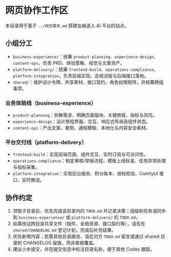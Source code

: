 ﻿# 网页协作工作区

本目录用于基于 `../网页需求.md` 搭建女娲造人 AI 平台的站点。

## 小组分工
- `business-experience/`：统筹 `product-planning`、`experience-design`、`content-ops`，负责 PRD、体验策略、视觉与文案资产。
- `platform-delivery/`：统筹 `frontend-build`、`operations-compliance`、`platform-integration`，负责前端实现、合规流程与后端接口落地。
- `shared/`：维护设计令牌、共享素材、接口契约、角色权限矩阵，并统筹跨组事项。

### 业务体验线（business-experience）
- `product-planning`：拆解需求，明确页面版块、关键旅程、指标与风险。
- `experience-design`：设计旅程界面、交互、响应式布局及组件状态。
- `content-ops`：产出文案、案例、通知模板、本地化与内容安全素材。

### 平台交付线（platform-delivery）
- `frontend-build`：实现前端页面、组件交互、实时订阅与可访问性。
- `operations-compliance`：制定审核/举报流程、模板上线标准、任务异常处理与指标采集。
- `platform-integration`：实现后台服务、积分账本、授权校验、ComfyUI 接口、实时推送。

## 协作约定
1. 领取子目录后，优先完成该目录内的 `TODO.md` 并记录决策；组级别任务请同步到 `business-experience/` 或 `platform-delivery/` 的 `TODO.md`。
2. 如需改动跨目录共享文件（组件、全局资源、接口契约等），请先在 `shared/CHANGELOG.md` 登记计划，完成后补充结果。
3. 优先新增内容；若需其他目录跟进，请在对方 `TODO.md` 留言或通过 shared 目录的 CHANGELOG 留痕，而非直接覆盖。
4. 建议小步提交，并在提交信息中标注目录名称，便于其他 Codex 跟踪。

